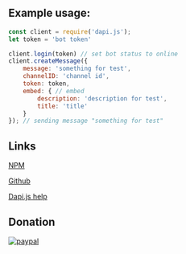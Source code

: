 
## Example usage:

```js
const client = require('dapi.js');
let token = 'bot token'

client.login(token) // set bot status to online
client.createMessage({
    message: 'something for test',
    channelID: 'channel id',
    token: token,
    embed: { // embed
        description: 'description for test',
        title: 'title'
    }
}); // sending message "something for test"
```





## Links


[NPM](https://www.npmjs.com/package/discord.js)

[Github](https://github.com/DeepPG/dapi.js)

[Dapi.js help](https://discord.gg/bkYgQGC)




## Donation
[![paypal](https://img.shields.io/badge/Donate-PayPal-green.svg)](https://www.paypal.com/donate/?hosted_button_id=K643AVX5KGL3W)

